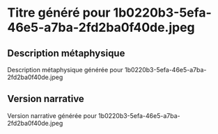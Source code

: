 # Titre généré pour 1b0220b3-5efa-46e5-a7ba-2fd2ba0f40de.jpeg

## Description métaphysique
Description métaphysique générée pour 1b0220b3-5efa-46e5-a7ba-2fd2ba0f40de.jpeg

## Version narrative
Version narrative générée pour 1b0220b3-5efa-46e5-a7ba-2fd2ba0f40de.jpeg
